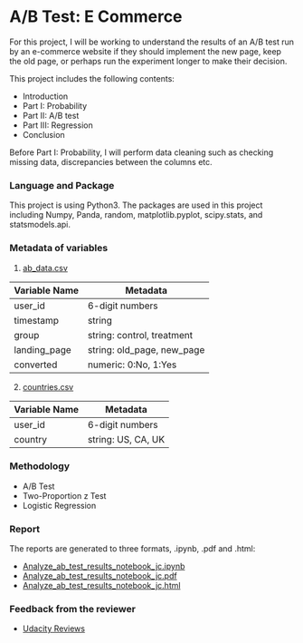 # A/B Test: E Commerce
For this project, I will be working to understand the results of an A/B test run by an e-commerce website if they should implement the new page, keep the old page, or perhaps run the experiment longer to make their decision.   

This project includes the following contents:
* Introduction
* Part I: Probability
* Part II: A/B test
* Part III: Regression
* Conclusion

Before Part I: Probability, I will perform data cleaning such as checking missing data, discrepancies between the columns etc.

### Language and Package
This project is using Python3. The packages are used in this project including Numpy, Panda, random, matplotlib.pyplot, scipy.stats, and  statsmodels.api.

### Metadata of variables
1. [ab_data.csv](https://github.com/jemc36/Udacity-DAND-AB-test-ecommerce/blob/master/ab_data.csv)  

| Variable Name | Metadata                   |
|---------------|----------------------------|
| user_id       | 6-digit numbers            |
| timestamp     | string                     |
| group         | string: control, treatment |
| landing_page  | string: old_page, new_page |
| converted     | numeric: 0:No, 1:Yes       |

2. [countries.csv](https://github.com/jemc36/Udacity-DAND-AB-test-ecommerce/blob/master/countries.csv)  

| Variable Name | Metadata           |
|---------------|--------------------|
| user_id       | 6-digit numbers    |
| country       | string: US, CA, UK |

### Methodology
* A/B Test
* Two-Proportion z Test
* Logistic Regression

### Report
The reports are generated to three formats, .ipynb, .pdf and .html:
* [Analyze_ab_test_results_notebook_jc.ipynb](https://github.com/jemc36/Udacity-DAND-AB-test-ecommerce/blob/master/Analyze_ab_test_results_notebook_jc.ipynb)
* [Analyze_ab_test_results_notebook_jc.pdf](https://github.com/jemc36/Udacity-DAND-AB-test-ecommerce/blob/master/Analyze_ab_test_results_notebook_jc.pdf)
* [Analyze_ab_test_results_notebook_jc.html](https://github.com/jemc36/Udacity-DAND-AB-test-ecommerce/blob/master/Analyze_ab_test_results_notebook_jc.html)

### Feedback from the reviewer
* [Udacity Reviews]()
